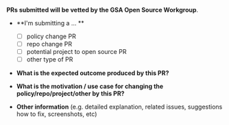 **PRs submitted will be vetted by the GSA Open Source Workgroup**.

* **I'm submitting a ... **
  - [ ] policy change PR
  - [ ] repo change PR
  - [ ] potential project to open source PR
  - [ ] other type of PR

* **What is the expected outcome produced by this PR?**



* **What is the motivation / use case for changing the policy/repo/project/other by this PR?**



* **Other information** (e.g. detailed explanation, related issues, suggestions how to fix, screenshots, etc)
